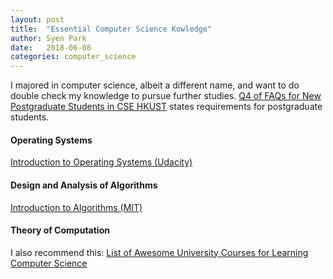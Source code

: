 ```yaml
---
layout: post
title:  "Essential Computer Science Kowledge"
author: Syen Park
date:   2018-06-08
categories: computer_science
---
```


I majored in computer science, albeit a different name, and want to do double check my knowledge to pursue further studies. [Q4 of FAQs for New Postgraduate Students in CSE HKUST](https://www.cse.ust.hk/pg/newStudents/#preparation) states requirements for postgraduate students.

#### __Operating Systems__
[Introduction to Operating Systems (Udacity)](https://www.udacity.com/course/introduction-to-operating-systems--ud923)

#### __Design and Analysis of Algorithms__
[Introduction to Algorithms (MIT)](https://courses.csail.mit.edu/6.006/fall11/notes.shtml)
#### __Theory of Computation__

I also recommend this: [List of Awesome University Courses for Learning Computer Science](https://github.com/prakhar1989/awesome-courses#introduction-to-cs)
